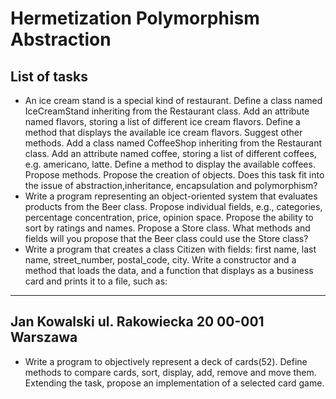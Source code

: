 # Hermetization Polymorphism Abstraction

## List of tasks

- An ice cream stand is a special kind of restaurant. Define a class named IceCreamStand inheriting from the Restaurant class. Add an attribute named flavors, storing a list of different ice cream flavors. Define a method that displays the available ice cream flavors. Suggest other methods. Add a class named CoffeeShop inheriting from the Restaurant class. Add an attribute named coffee, storing a list of different coffees, e.g. americano, latte. Define a method to display the available coffees. Propose methods. Propose the creation of objects. Does this task fit into the issue of abstraction,inheritance, encapsulation and polymorphism?
- Write a program representing an object-oriented system that evaluates products from the Beer class. Propose individual fields, e.g., categories, percentage concentration, price, opinion space. Propose the ability to sort by ratings and names.
Propose a Store class. What methods and fields will you propose that the Beer class could use the Store class?
- Write a program that creates a class Citizen with fields: first name, last name, street_number, postal_code, city. Write a constructor and a method that loads the data, and a function that displays as a business card and prints it to a file, such as:
----------------------
Jan Kowalski
ul. Rakowiecka 20
00-001 Warszawa
----------------------
- Write a program to objectively represent a deck of cards(52). Define methods to compare cards, sort, display, add, remove and move them. Extending the task, propose an implementation of a selected card game.
